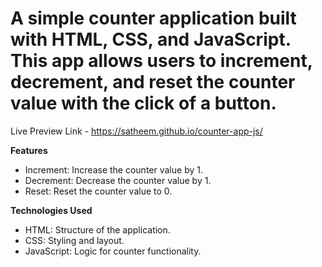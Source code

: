 # A simple counter application built with HTML, CSS, and JavaScript. This app allows users to increment, decrement, and reset the counter value with the click of a button.

Live Preview Link - 
https://satheem.github.io/counter-app-js/

**Features**
- Increment: Increase the counter value by 1.
- Decrement: Decrease the counter value by 1.
- Reset: Reset the counter value to 0.

**Technologies Used**
- HTML: Structure of the application.
- CSS: Styling and layout.
- JavaScript: Logic for counter functionality.
